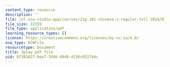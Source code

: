 ```yaml
---
content_type: resource
description: ''
file: /ol-ocw-studio-app/courses/21g-101-chinese-i-regular-fall-2014/07381627bea73d464948d136c05274dc_zGx0aFh8oxk.pdf
file_size: 22159
file_type: application/pdf
learning_resource_types: []
license: https://creativecommons.org/licenses/by-nc-sa/4.0/
ocw_type: OCWFile
resourcetype: Document
title: 3play pdf file
uid: 07381627-bea7-3d46-4948-d136c05274dc
---
```

